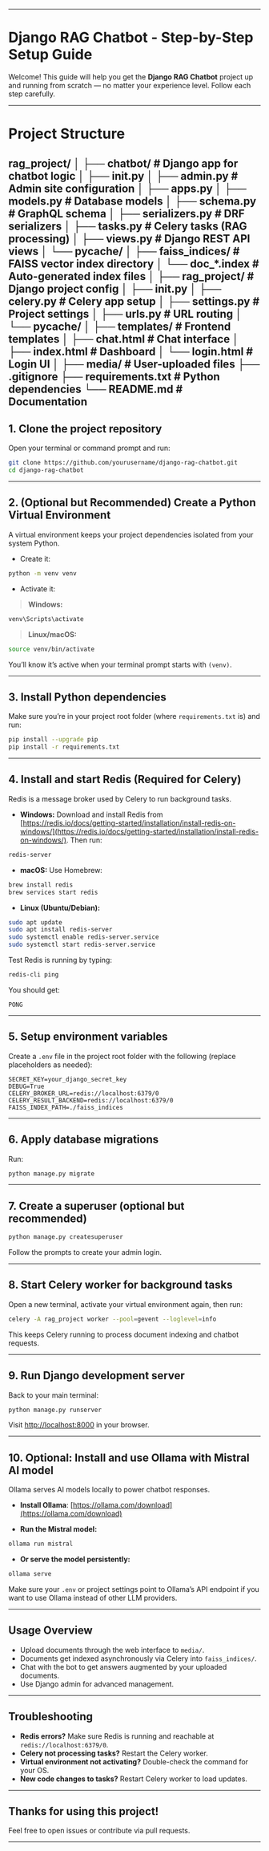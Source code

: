 

---

# Django RAG Chatbot - Step-by-Step Setup Guide

Welcome! This guide will help you get the **Django RAG Chatbot** project up and running from scratch — no matter your experience level. Follow each step carefully.

---
# Project Structure

rag_project/
│
├── chatbot/ # Django app for chatbot logic
│ ├── init.py
│ ├── admin.py # Admin site configuration
│ ├── apps.py
│ ├── models.py # Database models
│ ├── schema.py # GraphQL schema
│ ├── serializers.py # DRF serializers
│ ├── tasks.py # Celery tasks (RAG processing)
│ ├── views.py # Django REST API views
│ └── pycache/
│
├── faiss_indices/ # FAISS vector index directory
│ └── doc_*.index # Auto-generated index files
│
├── rag_project/ # Django project config
│ ├── init.py
│ ├── celery.py # Celery app setup
│ ├── settings.py # Project settings
│ ├── urls.py # URL routing
│ └── pycache/
│
├── templates/ # Frontend templates
│ ├── chat.html # Chat interface
│ ├── index.html # Dashboard
│ └── login.html # Login UI
│
├── media/ # User-uploaded files
├── .gitignore
├── requirements.txt # Python dependencies
└── README.md # Documentation
---

## 1. Clone the project repository

Open your terminal or command prompt and run:

```bash
git clone https://github.com/yourusername/django-rag-chatbot.git
cd django-rag-chatbot
```

---

## 2. (Optional but Recommended) Create a Python Virtual Environment

A virtual environment keeps your project dependencies isolated from your system Python.

* Create it:

```bash
python -m venv venv
```

* Activate it:

> **Windows:**

```bash
venv\Scripts\activate
```

> **Linux/macOS:**

```bash
source venv/bin/activate
```

You’ll know it’s active when your terminal prompt starts with `(venv)`.

---

## 3. Install Python dependencies

Make sure you’re in your project root folder (where `requirements.txt` is) and run:

```bash
pip install --upgrade pip
pip install -r requirements.txt
```

---

## 4. Install and start Redis (Required for Celery)

Redis is a message broker used by Celery to run background tasks.

* **Windows:**
  Download and install Redis from [https://redis.io/docs/getting-started/installation/install-redis-on-windows/](https://redis.io/docs/getting-started/installation/install-redis-on-windows/). Then run:

```bash
redis-server
```

* **macOS:**
  Use Homebrew:

```bash
brew install redis
brew services start redis
```

* **Linux (Ubuntu/Debian):**

```bash
sudo apt update
sudo apt install redis-server
sudo systemctl enable redis-server.service
sudo systemctl start redis-server.service
```

Test Redis is running by typing:

```bash
redis-cli ping
```

You should get:

```
PONG
```

---

## 5. Setup environment variables

Create a `.env` file in the project root folder with the following (replace placeholders as needed):

```
SECRET_KEY=your_django_secret_key
DEBUG=True
CELERY_BROKER_URL=redis://localhost:6379/0
CELERY_RESULT_BACKEND=redis://localhost:6379/0
FAISS_INDEX_PATH=./faiss_indices
```

---

## 6. Apply database migrations

Run:

```bash
python manage.py migrate
```

---

## 7. Create a superuser (optional but recommended)

```bash
python manage.py createsuperuser
```

Follow the prompts to create your admin login.

---

## 8. Start Celery worker for background tasks

Open a new terminal, activate your virtual environment again, then run:

```bash
celery -A rag_project worker --pool=gevent --loglevel=info
```

This keeps Celery running to process document indexing and chatbot requests.

---

## 9. Run Django development server

Back to your main terminal:

```bash
python manage.py runserver
```

Visit [http://localhost:8000](http://localhost:8000) in your browser.

---

## 10. Optional: Install and use Ollama with Mistral AI model

Ollama serves AI models locally to power chatbot responses.

* **Install Ollama**: [https://ollama.com/download](https://ollama.com/download)

* **Run the Mistral model:**

```bash
ollama run mistral
```

* **Or serve the model persistently:**

```bash
ollama serve
```

Make sure your `.env` or project settings point to Ollama’s API endpoint if you want to use Ollama instead of other LLM providers.

---

## Usage Overview

* Upload documents through the web interface to `media/`.
* Documents get indexed asynchronously via Celery into `faiss_indices/`.
* Chat with the bot to get answers augmented by your uploaded documents.
* Use Django admin for advanced management.

---

## Troubleshooting

* **Redis errors?** Make sure Redis is running and reachable at `redis://localhost:6379/0`.
* **Celery not processing tasks?** Restart the Celery worker.
* **Virtual environment not activating?** Double-check the command for your OS.
* **New code changes to tasks?** Restart Celery worker to load updates.

---

## Thanks for using this project!

Feel free to open issues or contribute via pull requests.

---



